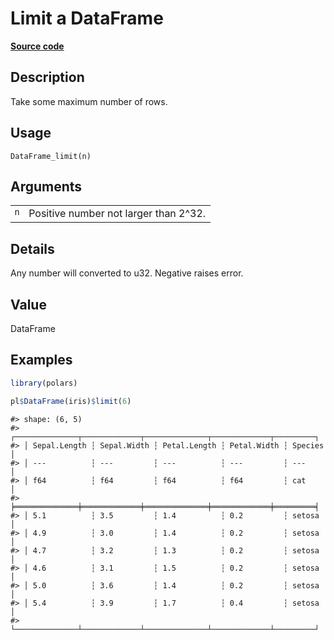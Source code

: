 

# Limit a DataFrame

[**Source code**](https://github.com/pola-rs/r-polars/tree/f1aede4d7d7f090c98651365a4120a8232503a4d/R/dataframe__frame.R#L781)

## Description

Take some maximum number of rows.

## Usage

<pre><code class='language-R'>DataFrame_limit(n)
</code></pre>

## Arguments

<table>
<tr>
<td style="white-space: nowrap; font-family: monospace; vertical-align: top">
<code id="DataFrame_limit_:_n">n</code>
</td>
<td>
Positive number not larger than 2^32.
</td>
</tr>
</table>

## Details

Any number will converted to u32. Negative raises error.

## Value

DataFrame

## Examples

``` r
library(polars)

pl$DataFrame(iris)$limit(6)
```

    #> shape: (6, 5)
    #> ┌──────────────┬─────────────┬──────────────┬─────────────┬─────────┐
    #> │ Sepal.Length ┆ Sepal.Width ┆ Petal.Length ┆ Petal.Width ┆ Species │
    #> │ ---          ┆ ---         ┆ ---          ┆ ---         ┆ ---     │
    #> │ f64          ┆ f64         ┆ f64          ┆ f64         ┆ cat     │
    #> ╞══════════════╪═════════════╪══════════════╪═════════════╪═════════╡
    #> │ 5.1          ┆ 3.5         ┆ 1.4          ┆ 0.2         ┆ setosa  │
    #> │ 4.9          ┆ 3.0         ┆ 1.4          ┆ 0.2         ┆ setosa  │
    #> │ 4.7          ┆ 3.2         ┆ 1.3          ┆ 0.2         ┆ setosa  │
    #> │ 4.6          ┆ 3.1         ┆ 1.5          ┆ 0.2         ┆ setosa  │
    #> │ 5.0          ┆ 3.6         ┆ 1.4          ┆ 0.2         ┆ setosa  │
    #> │ 5.4          ┆ 3.9         ┆ 1.7          ┆ 0.4         ┆ setosa  │
    #> └──────────────┴─────────────┴──────────────┴─────────────┴─────────┘
